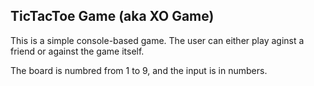## TicTacToe Game (aka XO Game)
This is a simple console-based game. The user can either play aginst a friend or against the game itself.

The board is numbred from 1 to 9, and the input is in numbers.